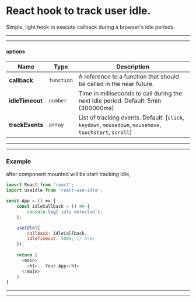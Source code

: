 # React hook to track user idle.

Simple, light hook to execute callback during a browser's idle periods.
________________________________________________________
________________________________________________________
#### options
| Name | Type | Description |
| --- | --- | --- |
| **callback** | `function` | A reference to a function that should be called in the near future. |
| **idleTimeout** | `number` | Time in milliseconds to call during the next idle period. Default: 5min (300000ms) |
| **trackEvents** | `array` | List of tracking events. Default: [`click`, `keydown`, `mousedown`, `mousemove`, `touchstart`, `scroll`]|
________________________________________________________
________________________________________________________
### Example
after component mounted will be start tracking Idle,

```javascript
import React from 'react';
import useIdle from 'react-use-idle';

const App = () => {
    const idleCallback = () => {
        console.log('idle detected');
    };

    useIdle({ 
        callback: idleCallback,
        idleTimeout: 5000, // 5sec
    });
  
    return (
      <main>
        <h1>...Your App</h1>
      </main>
    )
}
```
________________________________________________________
________________________________________________________
